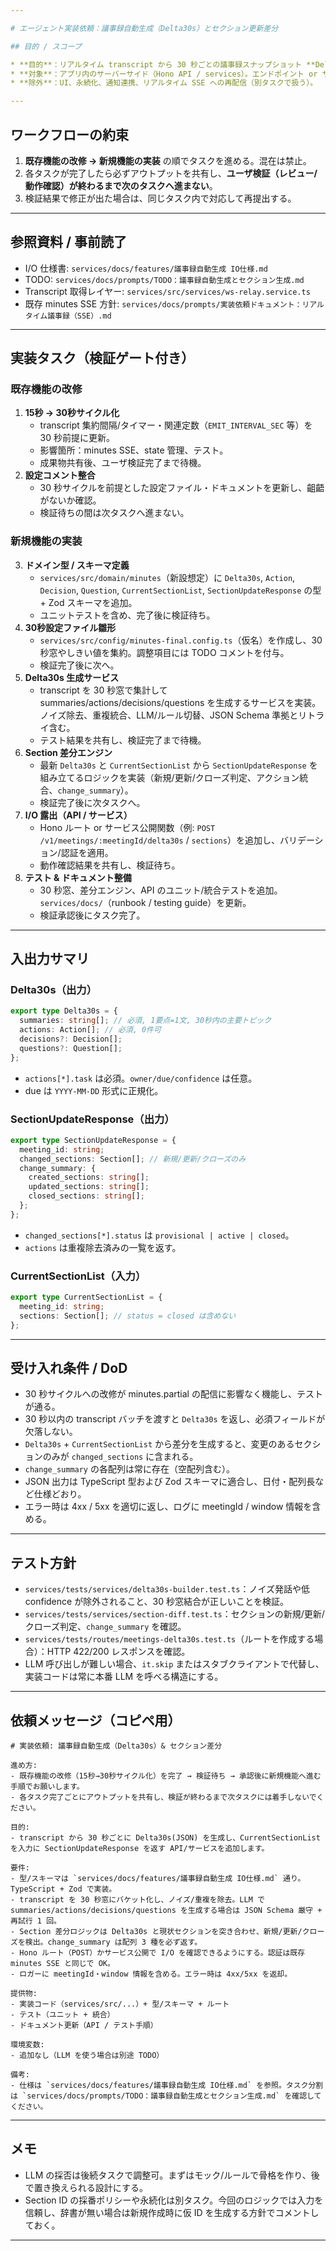 ```yaml
---

# エージェント実装依頼：議事録自動生成（Delta30s）とセクション更新差分

## 目的 / スコープ

* **目的**：リアルタイム transcript から 30 秒ごとの議事録スナップショット **Delta30s** を生成し、最新セクション一覧を基に差分応答 **SectionUpdateResponse** を返すバックエンドロジックを実装する。
* **対象**：アプリ内のサーバーサイド（Hono API / services）。エンドポイント or サービス層の公開までを含む。
* **除外**：UI、永続化、通知連携、リアルタイム SSE への再配信（別タスクで扱う）。

---
```


## ワークフローの約束

1. **既存機能の改修 → 新規機能の実装** の順でタスクを進める。混在は禁止。
2. 各タスクが完了したら必ずアウトプットを共有し、**ユーザ検証（レビュー/動作確認）が終わるまで次のタスクへ進まない**。
3. 検証結果で修正が出た場合は、同じタスク内で対応して再提出する。

---

## 参照資料 / 事前読了

- I/O 仕様書: `services/docs/features/議事録自動生成 IO仕様.md`
- TODO: `services/docs/prompts/TODO：議事録自動生成とセクション生成.md`
- Transcript 取得レイヤー: `services/src/services/ws-relay.service.ts`
- 既存 minutes SSE 方針: `services/docs/prompts/実装依頼ドキュメント：リアルタイム議事録（SSE）.md`

---

## 実装タスク（検証ゲート付き）

### 既存機能の改修
1. **15秒 → 30秒サイクル化**
   - transcript 集約間隔/タイマー・関連定数（`EMIT_INTERVAL_SEC` 等）を 30 秒前提に更新。
   - 影響箇所：minutes SSE、state 管理、テスト。
   - 成果物共有後、ユーザ検証完了まで待機。
2. **設定コメント整合**
   - 30 秒サイクルを前提とした設定ファイル・ドキュメントを更新し、齟齬がないか確認。
   - 検証待ちの間は次タスクへ進まない。

### 新規機能の実装
3. **ドメイン型 / スキーマ定義**
   - `services/src/domain/minutes`（新設想定）に `Delta30s`, `Action`, `Decision`, `Question`, `CurrentSectionList`, `SectionUpdateResponse` の型 + Zod スキーマを追加。
   - ユニットテストを含め、完了後に検証待ち。
4. **30秒設定ファイル雛形**
   - `services/src/config/minutes-final.config.ts`（仮名）を作成し、30 秒窓やしきい値を集約。調整項目には TODO コメントを付与。
   - 検証完了後に次へ。
5. **Delta30s 生成サービス**
   - transcript を 30 秒窓で集計して summaries/actions/decisions/questions を生成するサービスを実装。ノイズ除去、重複統合、LLM/ルール切替、JSON Schema 準拠とリトライ含む。
   - テスト結果を共有し、検証完了まで待機。
6. **Section 差分エンジン**
   - 最新 `Delta30s` と `CurrentSectionList` から `SectionUpdateResponse` を組み立てるロジックを実装（新規/更新/クローズ判定、アクション統合、`change_summary`）。
   - 検証完了後に次タスクへ。
7. **I/O 露出（API / サービス）**
   - Hono ルート or サービス公開関数（例: `POST /v1/meetings/:meetingId/delta30s` / `sections`）を追加し、バリデーション/認証を適用。
   - 動作確認結果を共有し、検証待ち。
8. **テスト & ドキュメント整備**
   - 30 秒窓、差分エンジン、API のユニット/統合テストを追加。`services/docs/`（runbook / testing guide）を更新。
   - 検証承認後にタスク完了。

---

## 入出力サマリ

### Delta30s（出力）
```ts
export type Delta30s = {
  summaries: string[]; // 必須, 1要点=1文, 30秒内の主要トピック
  actions: Action[]; // 必須, 0件可
  decisions?: Decision[];
  questions?: Question[];
};
```
- `actions[*].task` は必須。`owner/due/confidence` は任意。
- due は `YYYY-MM-DD` 形式に正規化。

### SectionUpdateResponse（出力）
```ts
export type SectionUpdateResponse = {
  meeting_id: string;
  changed_sections: Section[]; // 新規/更新/クローズのみ
  change_summary: {
    created_sections: string[];
    updated_sections: string[];
    closed_sections: string[];
  };
};
```
- `changed_sections[*].status` は `provisional | active | closed`。
- `actions` は重複除去済みの一覧を返す。

### CurrentSectionList（入力）
```ts
export type CurrentSectionList = {
  meeting_id: string;
  sections: Section[]; // status = closed は含めない
};
```

---

## 受け入れ条件 / DoD

- 30 秒サイクルへの改修が minutes.partial の配信に影響なく機能し、テストが通る。
- 30 秒以内の transcript バッチを渡すと `Delta30s` を返し、必須フィールドが欠落しない。
- `Delta30s` + `CurrentSectionList` から差分を生成すると、変更のあるセクションのみが `changed_sections` に含まれる。
- `change_summary` の各配列は常に存在（空配列含む）。
- JSON 出力は TypeScript 型および Zod スキーマに適合し、日付・配列長など仕様どおり。
- エラー時は 4xx / 5xx を適切に返し、ログに meetingId / window 情報を含める。

---

## テスト方針

- `services/tests/services/delta30s-builder.test.ts`：ノイズ発話や低 confidence が除外されること、30 秒窓結合が正しいことを検証。
- `services/tests/services/section-diff.test.ts`：セクションの新規/更新/クローズ判定、`change_summary` を確認。
- `services/tests/routes/meetings-delta30s.test.ts`（ルートを作成する場合）：HTTP 422/200 レスポンスを確認。
- LLM 呼び出しが難しい場合、`it.skip` またはスタブクライアントで代替し、実装コードは常に本番 LLM を呼べる構造にする。

---

## 依頼メッセージ（コピペ用）

```
# 実装依頼: 議事録自動生成（Delta30s）& セクション差分

進め方:
- 既存機能の改修（15秒→30秒サイクル化）を完了 → 検証待ち → 承認後に新規機能へ進む手順でお願いします。
- 各タスク完了ごとにアウトプットを共有し、検証が終わるまで次タスクには着手しないでください。

目的:
- transcript から 30 秒ごとに Delta30s(JSON) を生成し、CurrentSectionList を入力に SectionUpdateResponse を返す API/サービスを追加します。

要件:
- 型/スキーマは `services/docs/features/議事録自動生成 IO仕様.md` 通り。TypeScript + Zod で実装。
- transcript を 30 秒窓にバケット化し、ノイズ/重複を除去。LLM で summaries/actions/decisions/questions を生成する場合は JSON Schema 厳守 + 再試行 1 回。
- Section 差分ロジックは Delta30s と現状セクションを突き合わせ、新規/更新/クローズを検出。change_summary は配列 3 種を必ず返す。
- Hono ルート（POST）かサービス公開で I/O を確認できるようにする。認証は既存 minutes SSE と同じで OK。
- ロガーに meetingId・window 情報を含める。エラー時は 4xx/5xx を返却。

提供物:
- 実装コード（services/src/...）+ 型/スキーマ + ルート
- テスト（ユニット + 統合）
- ドキュメント更新（API / テスト手順）

環境変数:
- 追加なし（LLM を使う場合は別途 TODO）

備考:
- 仕様は `services/docs/features/議事録自動生成 IO仕様.md` を参照。タスク分割は `services/docs/prompts/TODO：議事録自動生成とセクション生成.md` を確認してください。
```

---

## メモ

- LLM の採否は後続タスクで調整可。まずはモック/ルールで骨格を作り、後で置き換えられる設計にする。
- Section ID の採番ポリシーや永続化は別タスク。今回のロジックでは入力を信頼し、辞書が無い場合は新規作成時に仮 ID を生成する方針でコメントしておく。

---
